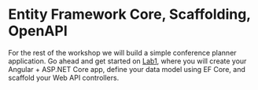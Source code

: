 # Entity Framework Core, Scaffolding, OpenAPI

For the rest of the workshop we will build a simple conference planner application. Go ahead and get started on [Lab1](docs/Labs/1-Create-Angular-WebAPI-Project.md), where you will create your Angular + ASP.NET Core app, define your data model using EF Core, and scaffold your Web API controllers.